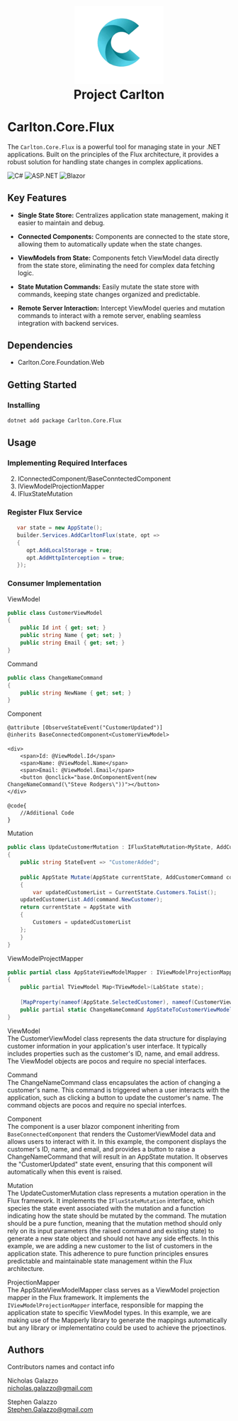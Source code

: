 <h1 align="center">
   <img src="../../Components/Carlton.Core.Components/wwwroot/images/CarltonLogo.png" alt="Image Alt Text" width="200" />
</br>
    Project Carlton
</br>

# Carlton.Core.Flux

The `Carlton.Core.Flux` is a powerful tool for managing state in your .NET applications. Built on the principles of the Flux architecture, it provides a robust solution for handling state changes in complex applications.

![C#](https://img.shields.io/badge/language-C%23-blue)
![ASP.NET](https://img.shields.io/badge/ASP.NET-blue)
![Blazor](https://img.shields.io/badge/Blazor-blue)

## Key Features

- **Single State Store:** Centralizes application state management, making it easier to maintain and debug.

- **Connected Components:** Components are connected to the state store, allowing them to automatically update when the state changes.

- **ViewModels from State:** Components fetch ViewModel data directly from the state store, eliminating the need for complex data fetching logic.

- **State Mutation Commands:** Easily mutate the state store with commands, keeping state changes organized and predictable.

- **Remote Server Interaction:** Intercept ViewModel queries and mutation commands to interact with a remote server, enabling seamless integration with backend services.


## Dependencies

* Carlton.Core.Foundation.Web

## Getting Started

### Installing

```bash
dotnet add package Carlton.Core.Flux
```
## Usage

### Implementing Required Interfaces

2. IConnectedComponent/BaseConntectedComponent
2. IViewModelProjectionMapper
3. IFluxStateMutation


### Register Flux Service

```cs
   var state = new AppState();
   builder.Services.AddCarltonFlux(state, opt =>
   {
      opt.AddLocalStorage = true;
      opt.AddHttpInterception = true;
   }); 
```

### Consumer Implementation

ViewModel
```cs
public class CustomerViewModel
{
	public Id int { get; set; }
	public string Name { get; set; }
	public string Email { get; set; }
}
```
Command
```cs
public class ChangeNameCommand
{
	public string NewName { get; set; }
}
```
Component
```cshtml
@attribute [ObserveStateEvent("CustomerUpdated")]
@inherits BaseConnectedComponent<CustomerViewModel>

<div>
	<span>Id: @ViewModel.Id</span>
	<span>Name: @ViewModel.Name</span>
	<span>Email: @ViewModel.Email</span>
	<button @onclick="base.OnComponentEvent(new ChangeNameCommand(\"Steve Rodgers\"))"></button>
</div>

@code{
	//Additional Code
}
```
Mutation
```cs
public class UpdateCustomerMutation : IFluxStateMutation<MyState, AddCustomerCommand>
{
    public string StateEvent => "CustomerAdded";

    public AppState Mutate(AppState currentState, AddCustomerCommand command)
    {
    	var updatedCustomerList = CurrentState.Customers.ToList();
	updatedCustomerList.Add(command.NewCustomer);
	return currentState = AppState with
	{
		Customers = updatedCustomerList
	};
    }
}
```
ViewModelProjectMapper

```cs
public partial class AppStateViewModelMapper : IViewModelProjectionMapper<AppState>
{
    public partial TViewModel Map<TViewModel>(LabState state);

    [MapProperty(nameof(AppState.SelectedCustomer), nameof(CustomerViewModel))]
    public partial static ChangeNameCommand AppStateToCustomerViewModelProjection(AppState state);
}
```


ViewModel\
The CustomerViewModel class represents the data structure for displaying customer information in your application's user interface. It typically includes properties such as the customer's ID, name, and email address. The ViewModel objects are pocos and require no special interfaces.

Command\
The ChangeNameCommand class encapsulates the action of changing a customer's name. This command is triggered when a user interacts with the application, such as clicking a button to update the customer's name. The command objects are pocos
and require no special interfces.

Component\
The component is a user blazor component inheriting from `BaseConnectedComponent` that renders the CustomerViewModel data and allows users to interact with it. In this example, the component displays the customer's ID, name, and email, and provides a button to raise a ChangeNameCommand that will result in an AppState mutation. It observes the "CustomerUpdated" state event, ensuring that this component will automatically when this event is raised.

Mutation\
The UpdateCustomerMutation class represents a mutation operation in the Flux framework. It implements the `IFluxStateMutation` interface, which species the state event associated with the mutation and a function indicating how the state should be mutated by the command. The mutation should be a pure function, meaning that the mutation method should only rely on its input parameters (the raised command and existing state) to generate a new state object and should not have any side effects. In this example, we are adding a new customer to the list of customers in the application state. This adherence to pure function principles ensures predictable and maintainable state management within the Flux architecture.

ProjectionMapper\
The AppStateViewModelMapper class serves as a ViewModel projection mapper in the Flux framework. It implements the `IViewModelProjectionMapper` interface, responsible for mapping the application state to specific ViewModel types. In this example, we are making use of the Mapperly library to generate the mappings automatically but any library or implementatino could be used to achieve the prjoectinos.


## Authors

Contributors names and contact info

Nicholas Galazzo  
nicholas.galazzo@gmail.com

Stephen Galazzo  
Stephen.Galazzo@gmail.com

